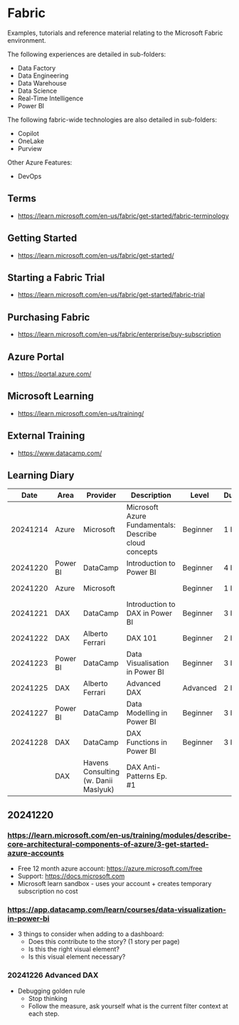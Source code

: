 # Fabric
Examples, tutorials and reference material relating to the Microsoft Fabric environment.

The following experiences are detailed in sub-folders:
- Data Factory
- Data Engineering
- Data Warehouse
- Data Science
- Real-Time Intelligence
- Power BI

The following fabric-wide technologies are also detailed in sub-folders:
- Copilot
- OneLake
- Purview

Other Azure Features:
- DevOps
  

## Terms
- https://learn.microsoft.com/en-us/fabric/get-started/fabric-terminology

## Getting Started
- https://learn.microsoft.com/en-us/fabric/get-started/

## Starting a Fabric Trial
- https://learn.microsoft.com/en-us/fabric/get-started/fabric-trial

## Purchasing Fabric
- https://learn.microsoft.com/en-us/fabric/enterprise/buy-subscription

## Azure Portal
- https://portal.azure.com/

## Microsoft Learning
- https://learn.microsoft.com/en-us/training/

## External Training
- https://www.datacamp.com/

## Learning Diary

| Date     | Area     | Provider                             | Description                                           | Level    | Duration | Url                                                                                                                             | Status      | Rating |
| -------- | -------- | ------------------------------------ | ----------------------------------------------------- | -------- | -------- | ------------------------------------------------------------------------------------------------------------------------------- | ----------- | ------ |
| 20241214 | Azure    | Microsoft                            | Microsoft Azure Fundamentals: Describe cloud concepts | Beginner | 1 hr     | https://learn.microsoft.com/en-us/training/paths/microsoft-azure-fundamentals-describe-cloud-concepts/                          | Completed   | **     |
| 20241220 | Power BI | DataCamp                             | Introduction to Power BI                              | Beginner | 4 hr     | https://app.datacamp.com/learn/courses/introduction-to-power-bi                                                                 | Completed   | ***    |
| 20241220 | Azure    | Microsoft                            |                                                       | Beginner | 1 hr     | https://learn.microsoft.com/en-us/training/modules/describe-core-architectural-components-of-azure/3-get-started-azure-accounts | In Progress |        |
| 20241221 | DAX      | DataCamp                             | Introduction to DAX in Power BI                       | Beginner | 3 hr     | https://campus.datacamp.com/courses/introduction-to-dax-in-power-bi/getting-started-with-dax?ex=1                               | Completed   | ****   |
| 20241222 | DAX      | Alberto Ferrari                      | DAX 101                                               | Beginner | 2 hr     | https://www.youtube.com/watch?v=klQAZLr5vxA                                                                                     | Completed   | *****  |
| 20241223 | Power BI | DataCamp                             | Data Visualisation in Power BI                        | Beginner | 3 hr     | https://app.datacamp.com/learn/courses/data-visualization-in-power-bi                                                           | Completed   | ***    |
| 20241225 | DAX      | Alberto Ferrari                      | Advanced DAX                                          | Advanced | 2 hr     | https://www.youtube.com/watch?v=6ncHnWMEdic                                                                                     | Completed   | *****  |
| 20241227 | Power BI | DataCamp                             | Data Modelling in Power BI                            | Beginner | 3 hr     | https://app.datacamp.com/learn/courses/data-modeling-in-power-bi                                                                | Completed   | ***    |
| 20241228 | DAX      | DataCamp                             | DAX Functions in Power BI                             | Beginner | 3 hr     | https://app.datacamp.com/learn/courses/dax-functions-in-power-bi                                                                | Completed   | **     |
|          | DAX      | Havens Consulting (w. Danii Maslyuk) | DAX Anti-Patterns Ep. #1                              |          |          | https://www.bing.com/videos/riverview/relatedvideo?q=DAX+antipatterns&&mid=47388F15671A2C592BC747388F15671A2C592BC7&FORM=VCGVRP |             |        |

## 20241220

### https://learn.microsoft.com/en-us/training/modules/describe-core-architectural-components-of-azure/3-get-started-azure-accounts
- Free 12 month azure account: https://azure.microsoft.com/free
- Support: https://docs.microsoft.com
- Microsoft learn sandbox - uses your account + creates temporary subscription no cost

### https://app.datacamp.com/learn/courses/data-visualization-in-power-bi
- 3 things to consider when adding to a dashboard:
  - Does this contribute to the story? (1 story per page)
  - Is this the right visual element?
  - Is this visual element necessary?

### 20241226 Advanced DAX
- Debugging golden rule
  - Stop thinking
  - Follow the measure, ask yourself what is the current filter context at each step.
